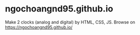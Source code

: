 # ngochoangnd95.github.io

Make 2 clocks (analog and digital) by HTML, CSS, JS.
Browse on https://ngochoangnd95.github.io/
